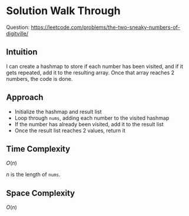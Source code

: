 # Solution Walk Through
Question: https://leetcode.com/problems/the-two-sneaky-numbers-of-digitville/

## Intuition
I can create a hashmap to store if each number has been visited, and if it gets repeated, add it to the resulting array. Once that array reaches 2 numbers, the code is done.

## Approach
- Initialize the hashmap and result list
- Loop through `nums`, adding each number to the visited hashmap
- If the number has already been visited, add it to the result list
- Once the result list reaches 2 values, return it

## Time Complexity
$O(n)$

$n$ is the length of `nums`.

## Space Complexity
$O(n)$
